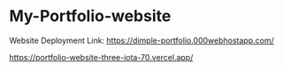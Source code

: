 # My-Portfolio-website

Website Deployment Link: https://dimple-portfolio.000webhostapp.com/

https://portfolio-website-three-iota-70.vercel.app/

